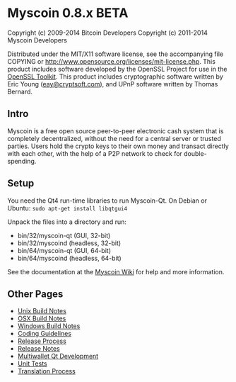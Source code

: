 Myscoin 0.8.x BETA
====================

Copyright (c) 2009-2014 Bitcoin Developers
Copyright (c) 2011-2014 Myscoin Developers

Distributed under the MIT/X11 software license, see the accompanying
file COPYING or http://www.opensource.org/licenses/mit-license.php.
This product includes software developed by the OpenSSL Project for use in the [OpenSSL Toolkit](http://www.openssl.org/). This product includes
cryptographic software written by Eric Young ([eay@cryptsoft.com](mailto:eay@cryptsoft.com)), and UPnP software written by Thomas Bernard.


Intro
---------------------
Myscoin is a free open source peer-to-peer electronic cash system that is
completely decentralized, without the need for a central server or trusted
parties.  Users hold the crypto keys to their own money and transact directly
with each other, with the help of a P2P network to check for double-spending.


Setup
---------------------
You need the Qt4 run-time libraries to run Myscoin-Qt. On Debian or Ubuntu:
	`sudo apt-get install libqtgui4`

Unpack the files into a directory and run:

- bin/32/myscoin-qt (GUI, 32-bit)
- bin/32/myscoind (headless, 32-bit)
- bin/64/myscoin-qt (GUI, 64-bit)
- bin/64/myscoind (headless, 64-bit)

See the documentation at the [Myscoin Wiki](http://myscoin.info)
for help and more information.


Other Pages
---------------------
- [Unix Build Notes](build-unix.md)
- [OSX Build Notes](build-osx.md)
- [Windows Build Notes](build-msw.md)
- [Coding Guidelines](coding.md)
- [Release Process](release-process.md)
- [Release Notes](release-notes.md)
- [Multiwallet Qt Development](multiwallet-qt.md)
- [Unit Tests](unit-tests.md)
- [Translation Process](translation_process.md)

